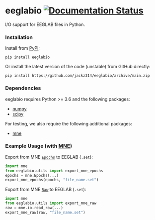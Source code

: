 # eeglabio [![Documentation Status](https://readthedocs.org/projects/eeglabio/badge/?version=latest)](https://eeglabio.readthedocs.io/en/latest/?badge=latest)

I/O support for EEGLAB files in Python.

### Installation

Install from [PyPI](https://pypi.org/project/eeglabio):

```
pip install eeglabio
```

Or install the latest version of the code (unstable) from GitHub directly:

```
pip install https://github.com/jackz314/eeglabio/archive/main.zip
```

### Dependencies

eeglabio requires Python >= 3.6 and the following packages:
* [numpy](http://numpy.org/)
* [scipy](https://www.scipy.org/)

For testing, we also require the following additional packages:
* [mne](https://github.com/mne-tools/mne-python)


### Example Usage (with [MNE](https://github.com/mne-tools/mne-python))

Export from MNE [`Epochs`](https://mne.tools/stable/generated/mne.Epochs.html) to EEGLAB (`.set`):
```python
import mne
from eeglabio.utils import export_mne_epochs
epochs = mne.Epochs(...)
export_mne_epochs(epochs, "file_name.set")
```

Export from MNE [`Raw`](https://mne.tools/stable/generated/mne.io.Raw.html) to EEGLAB (`.set`):
```python
import mne
from eeglabio.utils import export_mne_raw
raw = mne.io.read_raw(...)
export_mne_raw(raw, "file_name.set")
```
